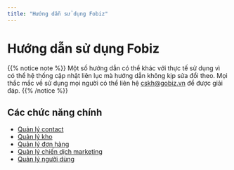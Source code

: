 ```yaml
---
title: "Hướng dẫn sử dụng Fobiz"
---
```


# Hướng dẫn sử dụng Fobiz


{{% notice note %}}
Một số hướng dẫn có thể khác với thực tế sử dụng vì có thể hệ thống cập nhật liên lục mà hướng dẫn không kịp sửa đổi theo.
Mọi thắc mắc về sử dụng mọi người có thể liên hệ cskh@gobiz.vn để được giải đáp.
{{% /notice %}}

## Các chức năng chính

* [Quản lý contact](/contacts)
* [Quản lý kho](/warehouse)
* [Quản lý đơn hàng](/orders)
* [Quản lý chiến dịch marketing](/marketing)
* [Quản lý người dùng](/user)
